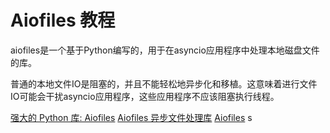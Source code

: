 # Aiofiles 教程


<show-structure depth="2"/>

aiofiles是一个基于Python编写的，用于在asyncio应用程序中处理本地磁盘文件的库。

普通的本地文件IO是阻塞的，并且不能轻松地异步化和移植。这意味着进行文件IO可能会干扰asyncio应用程序，这些应用程序不应该阻塞执行线程。

<seealso>
<category ref="ref_docs">
    <a href="https://mp.weixin.qq.com/s/erKFoB3YcnzLit0OZEd9WQ">强大的 Python 库: Aiofiles</a>
    <a href="https://mp.weixin.qq.com/s/oe1EJHImTuiNFoMR4YlBKg">Aiofiles 异步文件处理库</a>
</category>
<category ref="ref_github">
    <a href="https://github.com/Tinche/aiofiles">Aiofiles</a>
</category>
<category ref="ref_issues"></category>
<category ref="ref_hf"></category>
<category ref="ref_ms"></category>
</seealso>s